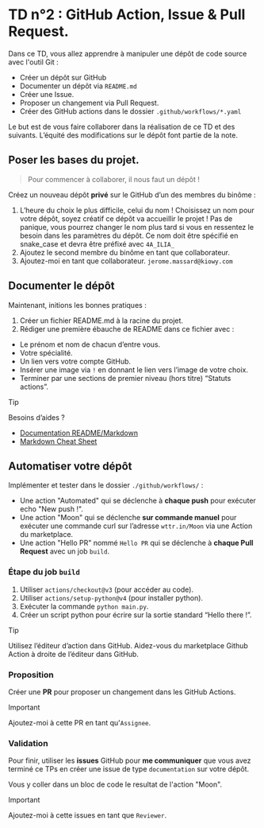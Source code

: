 # TD n°2 : GitHub Action, Issue & Pull Request.

Dans ce TD, vous allez apprendre à manipuler une dépôt de code source avec l'outil Git :

* Créer un dépôt sur GitHub
* Documenter un dépôt via `README.md`
* Créer une Issue.
* Proposer un changement via Pull Request.
* Créer des GitHub actions dans le dossier `.github/workflows/*.yaml`

Le but est de vous faire collaborer dans la réalisation de ce TD et des suivants. L’équité des modifications sur le dépôt font partie de la note.

## Poser les bases du projet.

> Pour commencer à collaborer, il nous faut un dépôt !

Créez un nouveau dépôt **privé** sur le GitHub d’un des membres du binôme :

1. L’heure du choix le plus difficile, celui du nom ! Choisissez un nom pour votre dépôt, soyez créatif ce dépôt va accueillir le projet !
Pas de panique, vous pourrez changer le nom plus tard si vous en ressentez le besoin dans les paramètres du dépôt. Ce nom doit être spécifié en snake_case et devra être préfixé avec `4A_ILIA_`
2. Ajoutez le second membre du binôme en tant que collaborateur.
3. Ajoutez-moi en tant que collaborateur. `jerome.massard@kiowy.com`

## Documenter le dépôt

Maintenant, initions les bonnes pratiques :

1. Créer un fichier README.md à la racine du projet.
2. Rédiger une première ébauche de README dans ce fichier avec :

* Le prénom et nom de chacun d’entre vous.
* Votre spécialité.
* Un lien vers votre compte GitHub.
* Insérer une image via `!` en donnant le lien vers l’image de votre choix.
* Terminer par une sections de premier niveau (hors titre) “Statuts actions”.

> [!TIP]
> Besoins d’aides ?
> * [Documentation README/Markdown](https://www.makeareadme.com/)
> * [Markdown Cheat Sheet](https://www.markdownguide.org/cheat-sheet/)

## Automatiser votre dépôt

Implémenter et tester dans le dossier `./github/workflows/` :

* Une action "Automated" qui se déclenche à **chaque push** pour exécuter echo "New push !".
* Une action "Moon" qui se déclenche **sur commande manuel** pour exécuter une commande curl sur l’adresse `wttr.in/Moon` via une Action du marketplace.
* Une action "Hello PR" nommé `Hello PR` qui se déclenche à **chaque Pull Request** avec un job `build`.

### Étape du job `build`
1. Utiliser `actions/checkout@v3` (pour accéder au code).
2. Utiliser `actions/setup-python@v4` (pour installer python).
3. Exécuter la commande `python main.py`.
4. Créer un script python pour écrire sur la sortie standard “Hello there !”.

> [!TIP]
> Utilisez l’éditeur d’action dans GitHub.
> Aidez-vous du marketplace Github Action à droite de l’éditeur dans GitHub.

### Proposition

Créer une **PR** pour proposer un changement dans les GitHub Actions.

>[!important]
> Ajoutez-moi à cette PR en tant qu'`Assignee`.

### Validation

Pour finir, utiliser les **issues** GitHub pour **me communiquer** que vous avez terminé ce TPs en créer une issue de type `documentation` sur votre dépôt.

Vous y coller dans un bloc de code le resultat de l'action "Moon".

>[!important]
> Ajoutez-moi à cette issues en tant que `Reviewer`.




